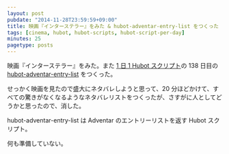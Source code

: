 ```yaml
---
layout: post
pubdate: "2014-11-28T23:59:59+09:00"
title: 映画『インターステラー』をみた & hubot-adventar-entry-list をつくった
tags: [cinema, hubot, hubot-scripts, hubot-script-per-day]
minutes: 25
pagetype: posts
---
```

映画『インターステラー』をみた。また [1 日 1 Hubot スクリプト][hubot-script-per-day]の 138 日目の [hubot-adventar-entry-list][gh:bouzuya/hubot-adventar-entry-list] をつくった。

せっかく映画を見たので盛大にネタバレしようと思って、20 分ほどかけて、すべての驚きがなくなるようなネタバレリストをつくったが、さすがに人としてどうかと思ったので、消した。

hubot-adventar-entry-list は Adventar のエントリーリストを返す Hubot スクリプト。

何も準備していない。

[gh:bouzuya/hubot-adventar-entry-list]: https://github.com/bouzuya/hubot-adventar-entry-list
[hubot-script-per-day]: http://blog.bouzuya.net/posts?tags=hubot-script-per-day

